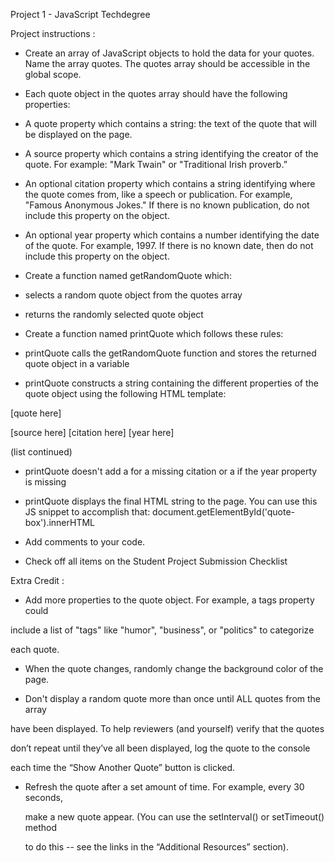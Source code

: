 Project 1 - JavaScript Techdegree

Project instructions :

- Create an array of JavaScript objects to hold the data for your quotes. Name the array quotes. The quotes array should be accessible in the global scope.

- Each quote object in the quotes array should have the following properties:

* A quote property which contains a string: the text of the quote that will be  displayed on the page.

* A source property which contains a string identifying the creator of the quote. For example: "Mark Twain" or "Traditional Irish proverb.” 

* An optional citation property which contains a string identifying where the quote comes from, like a speech or publication. For example, "Famous Anonymous Jokes." If there is no known publication, do not include this property on the object.

* An optional year property which contains a number identifying the date of the quote. For example, 1997. If there is no known  date, then do not include this property on the object.

- Create a function named getRandomQuote which:

* selects a random quote object from the quotes array

* returns the randomly selected quote object

- Create a function named printQuote which follows these rules:

* printQuote calls the getRandomQuote function and stores the returned quote object in a variable

* printQuote constructs a string containing the different properties of the  quote object using the following HTML template:


<p class="quote"> [quote here] </p>
<p class="source"> [source here]
  <span class="citation"> [citation here] </span>
  <span class="year"> [year here] </span>
</p>


(list continued)

* printQuote doesn't add a for a missing citation or a if the year property is missing

* printQuote displays the final HTML string to the page. You can use this JS snippet to accomplish that: document.getElementById('quote-box').innerHTML

- Add comments to your code.

- Check off all items on the Student Project Submission Checklist


Extra Credit : 

 - Add more properties to the quote object. For example, a tags property could 

 include a list of "tags" like "humor", "business", or "politics" to categorize 

 each quote.

 - When the quote changes, randomly change the background color of the page.

 - Don't display a random quote more than once until ALL quotes from the array

  have been displayed. To help reviewers (and yourself) verify that the quotes

  don’t repeat until they’ve all been displayed, log the quote to the console

  each time the “Show Another Quote” button is clicked.

 - Refresh the quote after a set amount of time. For example, every 30 seconds, 

   make a new quote appear. (You can use the setInterval() or setTimeout() method 

   to do this -- see the links in the “Additional Resources” section).






